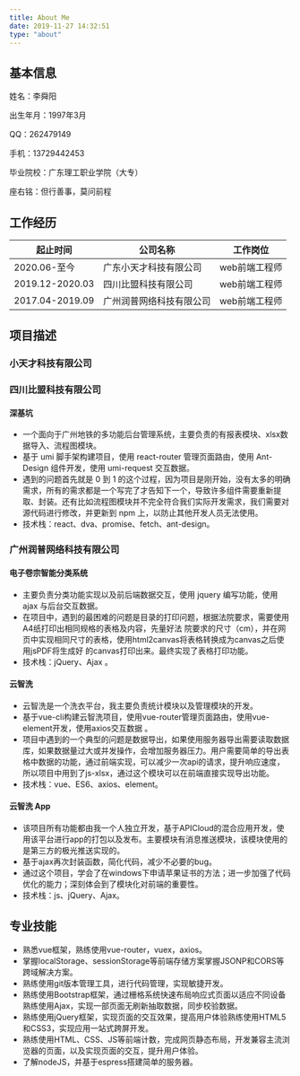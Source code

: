 ```yaml
---
title: About Me
date: 2019-11-27 14:32:51
type: "about"
---
```


## 基本信息

姓名：李舜阳

出生年月：1997年3月

QQ：262479149

手机：13729442453

毕业院校：广东理工职业学院（大专）

座右铭：但行善事，莫问前程

## 工作经历

|起止时间|公司名称|工作岗位|
|-----|-----|-----|
|2020.06-至今|广东小天才科技有限公司|web前端工程师|
|2019.12-2020.03|四川比盟科技有限公司|web前端工程师|
|2017.04-2019.09|广州润普网络科技有限公司|web前端工程师|

## 项目描述

### 小天才科技有限公司

### 四川比盟科技有限公司

#### 深基坑

* 一个面向于广州地铁的多功能后台管理系统，主要负责的有报表模块、xlsx数据导入、流程图模块。 
* 基于 umi 脚手架构建项目，使用 react-router 管理页面路由，使用 Ant-Design 组件开发，使用 umi-request 交互数据。
* 遇到的问题首先就是 0 到 1 的这个过程，因为项目是刚开始，没有太多的明确需求，所有的需求都是一个写完了才告知下一个，导致许多组件需要重新提取、封装。还有比如流程图模块并不完全符合我们实际开发需求，我们需要对源代码进行修改，并更新到 npm 上，以防止其他开发人员无法使用。
* 技术栈：react、dva、promise、fetch、ant-design。

### 广州润普网络科技有限公司

#### 电子卷宗智能分类系统

* 主要负责分类功能实现以及前后端数据交互，使用 jquery 编写功能，使用 ajax 与后台交互数据。
* 在项目中，遇到的最困难的问题是目录的打印问题，根据法院要求，需要使用A4纸打印出相同规格的表格及内容，先量好法  院要求的尺寸（cm），并在网页中实现相同尺寸的表格，使用html2canvas将表格转换成为canvas之后使用jsPDF将生成好  的canvas打印出来。最终实现了表格打印功能。
* 技术栈：jQuery、Ajax 。

#### 云智洗

* 云智洗是一个洗衣平台，我主要负责统计模块以及管理模块的开发。
* 基于vue-cli构建云智洗项目，使用vue-router管理页面路由，使用vue-element开发，使用axios交互数据 。
* 项目中遇到的一个典型的问题是数据导出，如果使用服务器导出需要读取数据库，如果数据量过大或并发操作，会增加服务器压力。用户需要简单的导出表格中数据的功能，通过前端实现，可以减少一次api的请求，提升响应速度，所以项目中用到了js-xlsx，通过这个模块可以在前端直接实现导出功能。
* 技术栈：vue、ES6、axios、element。

#### 云智洗 App

* 该项目所有功能都由我一个人独立开发，基于APICloud的混合应用开发，使用该平台进行app的打包以及发布。主要模块有消息推送模块，该模块使用的是第三方的极光推送实现的。
* 基于ajax再次封装函数，简化代码，减少不必要的bug。
* 通过这个项目，学会了在windows下申请苹果证书的方法；进一步加强了代码优化的能力；深刻体会到了模块化对前端的重要性。
* 技术栈：js、jQuery、Ajax。

## 专业技能

* 熟悉vue框架，熟练使用vue-router，vuex，axios。
* 掌握localStorage、sessionStorage等前端存储方案掌握JSONP和CORS等跨域解决方案。
* 熟练使用git版本管理工具，进行代码管理，实现敏捷开发。
* 熟练使用Bootstrap框架，通过栅格系统快速布局响应式页面以适应不同设备熟练使用Ajax，实现一部页面无刷新抽取数据，同步校验数据。
* 熟练使用jQuery框架，实现页面的交互效果，提高用户体验熟练使用HTML5和CSS3，实现应用一站式跨屏开发。
* 熟练使用HTML、CSS、JS等前端计数，完成网页静态布局，开发兼容主流浏览器的页面，以及实现页面的交互，提升用户体验。
* 了解nodeJS，并基于espress搭建简单的服务器。
